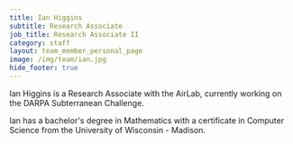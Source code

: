 ```yaml
---
title: Ian Higgins
subtitle: Research Associate
job_title: Research Associate II
category: staff
layout: team_member_personal_page
image: /img/team/ian.jpg
hide_footer: true
---
```


Ian Higgins is a Research Associate with the AirLab, currently working on the DARPA Subterranean Challenge.

Ian has a bachelor's degree in Mathematics with a certificate in Computer Science from the University of Wisconsin - Madison.

